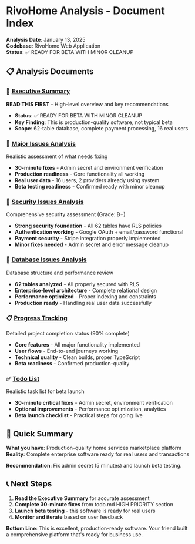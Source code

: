 # RivoHome Analysis - Document Index
**Analysis Date**: January 13, 2025  
**Codebase**: RivoHome Web Application  
**Status**: ✅ READY FOR BETA WITH MINOR CLEANUP

## 📋 Analysis Documents

### 🚨 [Executive Summary](EXECUTIVE_SUMMARY.md)
**READ THIS FIRST** - High-level overview and key recommendations
- **Status**: ✅ READY FOR BETA WITH MINOR CLEANUP
- **Key Finding**: This is production-quality software, not typical beta
- **Scope**: 62-table database, complete payment processing, 16 real users

### 🔧 [Major Issues Analysis](CRITICAL_ANALYSIS_MAJOR_ISSUES.md)
Realistic assessment of what needs fixing
- **30-minute fixes** - Admin secret and environment verification
- **Production readiness** - Core functionality all working
- **Real user data** - 16 users, 2 providers already using system
- **Beta testing readiness** - Confirmed ready with minor cleanup

### 🔐 [Security Issues Analysis](SECURITY_ISSUES_ANALYSIS.md)
Comprehensive security assessment (Grade: B+)
- **Strong security foundation** - All 62 tables have RLS policies
- **Authentication working** - Google OAuth + email/password functional
- **Payment security** - Stripe integration properly implemented
- **Minor fixes needed** - Admin secret and error message cleanup

### 💾 [Database Issues Analysis](DATABASE_ISSUES_ANALYSIS.md)
Database structure and performance review
- **62 tables analyzed** - All properly secured with RLS
- **Enterprise-level architecture** - Complete relational design
- **Performance optimized** - Proper indexing and constraints
- **Production ready** - Handling real user data successfully

### 📋 [Progress Tracking](progress.md)
Detailed project completion status (90% complete)
- **Core features** - All major functionality implemented
- **User flows** - End-to-end journeys working
- **Technical quality** - Clean builds, proper TypeScript
- **Beta readiness** - Confirmed production-quality

### ✅ [Todo List](todo.md)
Realistic task list for beta launch
- **30-minute critical fixes** - Admin secret, environment verification
- **Optional improvements** - Performance optimization, analytics
- **Beta launch checklist** - Practical steps for going live

## 🎯 Quick Summary

**What you have**: Production-quality home services marketplace platform  
**Reality**: Complete enterprise software ready for real users and transactions  

**Recommendation**: Fix admin secret (5 minutes) and launch beta testing.

## 📞 Next Steps

1. **Read the Executive Summary** for accurate assessment
2. **Complete 30-minute fixes** from todo.md HIGH PRIORITY section
3. **Launch beta testing** - this software is ready for real users
4. **Monitor and iterate** based on user feedback

**Bottom Line**: This is excellent, production-ready software. Your friend built a comprehensive platform that's ready for business use. 